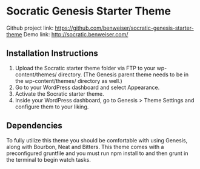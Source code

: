# Socratic Genesis Starter Theme

Github project link: https://github.com/benweiser/socratic-genesis-starter-theme
Demo link: http://socratic.benweiser.com/


## Installation Instructions

1. Upload the Socratic starter theme folder via FTP to your wp-content/themes/ directory. (The Genesis parent theme needs to be in the wp-content/themes/ directory as well.)
2. Go to your WordPress dashboard and select Appearance.
3. Activate the Socratic starter theme.
4. Inside your WordPress dashboard, go to Genesis > Theme Settings and configure them to your liking.


## Dependencies

To fully utilize this theme you should be comfortable with using Genesis, along with Bourbon, Neat and Bitters. This theme comes with a preconfigured gruntfile and you must run npm install to and then grunt in the terminal to begin watch tasks.
